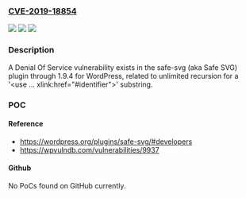 ### [CVE-2019-18854](https://cve.mitre.org/cgi-bin/cvename.cgi?name=CVE-2019-18854)
![](https://img.shields.io/static/v1?label=Product&message=n%2Fa&color=blue)
![](https://img.shields.io/static/v1?label=Version&message=n%2Fa&color=blue)
![](https://img.shields.io/static/v1?label=Vulnerability&message=n%2Fa&color=brighgreen)

### Description

A Denial Of Service vulnerability exists in the safe-svg (aka Safe SVG) plugin through 1.9.4 for WordPress, related to unlimited recursion for a '<use ... xlink:href="#identifier">' substring.

### POC

#### Reference
- https://wordpress.org/plugins/safe-svg/#developers
- https://wpvulndb.com/vulnerabilities/9937

#### Github
No PoCs found on GitHub currently.


